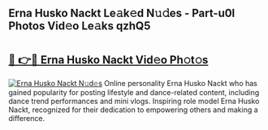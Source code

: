 ## Erna Husko Nackt Le𝚊k𝚎d N𝚞𝚍es - Part-u0l Photos Vid𝚎o Le𝚊ks qzhQ5

# <h2><a href="http://fb0beq.evod.top/?m=Erna+Husko+Nackt">🔗 👉🔴 Erna Husko Nackt Vid𝚎o Ph𝚘t𝚘s</a></h2>

[![Erna Husko Nackt N𝚞d𝚎s](https://i.imgur.com/8V9OHl7.gif)](http://fb0beq.evod.top/?m=Erna+Husko+Nackt)
Online personality Erna Husko Nackt who has gained popularity for posting lifestyle and dance-related content, including dance trend performances and mini vlogs. Inspiring role model Erna Husko Nackt, recognized for their dedication to empowering others and making a difference. 
